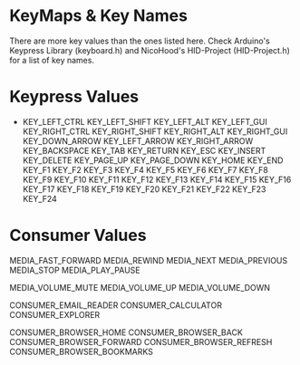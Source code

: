 # KeyMaps & Key Names

There are more key values than the ones listed here. Check Arduino's Keypress Library (keyboard.h) and NicoHood's HID-Project (HID-Project.h) for a list of key names.

# Keypress Values
- KEY_LEFT_CTRL
KEY_LEFT_SHIFT
KEY_LEFT_ALT
KEY_LEFT_GUI
KEY_RIGHT_CTRL
KEY_RIGHT_SHIFT
KEY_RIGHT_ALT
KEY_RIGHT_GUI
KEY_DOWN_ARROW
KEY_LEFT_ARROW
KEY_RIGHT_ARROW
KEY_BACKSPACE
KEY_TAB
KEY_RETURN
KEY_ESC
KEY_INSERT
KEY_DELETE
KEY_PAGE_UP
KEY_PAGE_DOWN
KEY_HOME
KEY_END
KEY_F1
KEY_F2
KEY_F3
KEY_F4
KEY_F5
KEY_F6
KEY_F7
KEY_F8
KEY_F9
KEY_F10
KEY_F11
KEY_F12
KEY_F13
KEY_F14
KEY_F15
KEY_F16
KEY_F17
KEY_F18
KEY_F19
KEY_F20
KEY_F21
KEY_F22
KEY_F23
KEY_F24

# Consumer Values

MEDIA_FAST_FORWARD
MEDIA_REWIND
MEDIA_NEXT
MEDIA_PREVIOUS
MEDIA_STOP
MEDIA_PLAY_PAUSE

MEDIA_VOLUME_MUTE
MEDIA_VOLUME_UP
MEDIA_VOLUME_DOWN

CONSUMER_EMAIL_READER
CONSUMER_CALCULATOR
CONSUMER_EXPLORER

CONSUMER_BROWSER_HOME
CONSUMER_BROWSER_BACK
CONSUMER_BROWSER_FORWARD
CONSUMER_BROWSER_REFRESH
CONSUMER_BROWSER_BOOKMARKS
